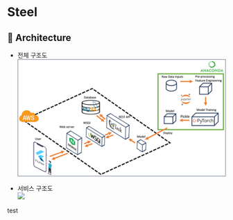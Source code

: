 # Steel

## 🚧 Architecture
* 전체 구조도<br>
  <img src="img/pipeline.png" width="800">

* 서비스 구조도<br>
  <img src="https://github.com/June222/Smart-Factory-Project/assets/76769044/33ebaf1c-9311-461e-8b9a-960a5b1e00fe" width="800">

test
